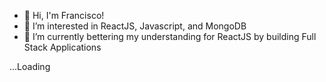 - 👋 Hi, I'm Francisco! 
- 👀 I’m interested in ReactJS, Javascript, and MongoDB
- 🌱 I’m currently bettering my understanding for ReactJS by building Full Stack Applications 

...Loading


<!---
Fraigoza200/Fraigoza200 is a ✨ special ✨ repository because its `README.md` (this file) appears on your GitHub profile.
You can click the Preview link to take a look at your changes.
--->
